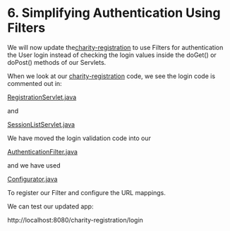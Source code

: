 # 6. Simplifying Authentication Using Filters

We will now update the[charity-registration](https://github.com/NicorDesigns/javawebdevcourse/tree/jee8web-filters-end/charity-registration) to use Filters for authentication the User login instead of checking the login values inside the doGet() or doPost() methods of our Servlets.

When we look at our [charity-registration](https://github.com/NicorDesigns/javawebdevcourse/tree/jee8web-filters-end/charity-registration) code, we see the login code is commented out in:

[RegistrationServlet.java](https://github.com/NicorDesigns/javawebdevcourse/blob/jee8web-filters-end/charity-registration/src/main/java/com/nicordesigns/RegistrationServlet.java)

and 

[SessionListServlet.java](https://github.com/NicorDesigns/javawebdevcourse/blob/jee8web-filters-end/charity-registration/src/main/java/com/nicordesigns/SessionListServlet.java)

We have moved the login validation code into our

[AuthenticationFilter.java](https://github.com/NicorDesigns/javawebdevcourse/blob/jee8web-filters-end/charity-registration/src/main/java/com/nicordesigns/AuthenticationFilter.java)

and we have used

[Configurator.java](https://github.com/NicorDesigns/javawebdevcourse/blob/jee8web-filters-end/charity-registration/src/main/java/com/nicordesigns/Configurator.java)

To register our Filter and configure the URL mappings.

We can test our updated app:

http://localhost:8080/charity-registration/login

